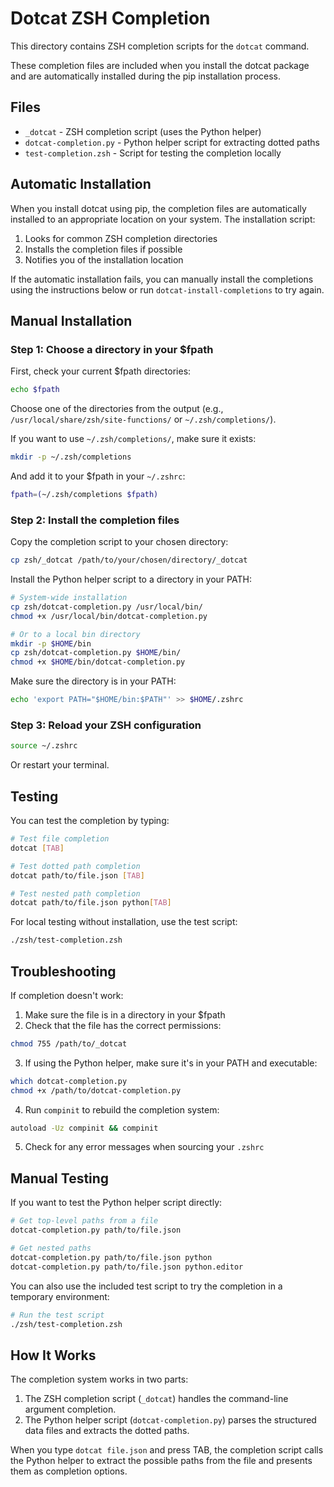# Dotcat ZSH Completion

This directory contains ZSH completion scripts for the `dotcat` command.

These completion files are included when you install the dotcat package and are automatically installed during the pip installation process.

## Files

- `_dotcat` - ZSH completion script (uses the Python helper)
- `dotcat-completion.py` - Python helper script for extracting dotted paths
- `test-completion.zsh` - Script for testing the completion locally

## Automatic Installation

When you install dotcat using pip, the completion files are automatically installed to an appropriate location on your system. The installation script:

1. Looks for common ZSH completion directories
2. Installs the completion files if possible
3. Notifies you of the installation location

If the automatic installation fails, you can manually install the completions using the instructions below or run `dotcat-install-completions` to try again.

## Manual Installation

### Step 1: Choose a directory in your $fpath

First, check your current $fpath directories:

```bash
echo $fpath
```

Choose one of the directories from the output (e.g.,
`/usr/local/share/zsh/site-functions/` or `~/.zsh/completions/`).

If you want to use `~/.zsh/completions/`, make sure it exists:

```bash
mkdir -p ~/.zsh/completions
```

And add it to your $fpath in your `~/.zshrc`:

```bash
fpath=(~/.zsh/completions $fpath)
```

### Step 2: Install the completion files

Copy the completion script to your chosen directory:

```bash
cp zsh/_dotcat /path/to/your/chosen/directory/_dotcat
```

Install the Python helper script to a directory in your PATH:

```bash
# System-wide installation
cp zsh/dotcat-completion.py /usr/local/bin/
chmod +x /usr/local/bin/dotcat-completion.py

# Or to a local bin directory
mkdir -p $HOME/bin
cp zsh/dotcat-completion.py $HOME/bin/
chmod +x $HOME/bin/dotcat-completion.py
```

Make sure the directory is in your PATH:

```bash
echo 'export PATH="$HOME/bin:$PATH"' >> $HOME/.zshrc
```

### Step 3: Reload your ZSH configuration

```bash
source ~/.zshrc
```

Or restart your terminal.

## Testing

You can test the completion by typing:

```bash
# Test file completion
dotcat [TAB]

# Test dotted path completion
dotcat path/to/file.json [TAB]

# Test nested path completion
dotcat path/to/file.json python[TAB]
```

For local testing without installation, use the test script:

```bash
./zsh/test-completion.zsh
```

## Troubleshooting

If completion doesn't work:

1. Make sure the file is in a directory in your $fpath
2. Check that the file has the correct permissions:

```bash
chmod 755 /path/to/_dotcat
```

3. If using the Python helper, make sure it's in your PATH and executable:

```bash
which dotcat-completion.py
chmod +x /path/to/dotcat-completion.py
```

4. Run `compinit` to rebuild the completion system:

```bash
autoload -Uz compinit && compinit
```

5. Check for any error messages when sourcing your `.zshrc`

## Manual Testing

If you want to test the Python helper script directly:

```bash
# Get top-level paths from a file
dotcat-completion.py path/to/file.json

# Get nested paths
dotcat-completion.py path/to/file.json python
dotcat-completion.py path/to/file.json python.editor
```

You can also use the included test script to try the completion in a temporary
environment:

```bash
# Run the test script
./zsh/test-completion.zsh
```

## How It Works

The completion system works in two parts:

1. The ZSH completion script (`_dotcat`) handles the command-line argument
   completion.
2. The Python helper script (`dotcat-completion.py`) parses the structured data
   files and extracts the dotted paths.

When you type `dotcat file.json` and press TAB, the completion script calls the
Python helper to extract the possible paths from the file and presents them as
completion options.
